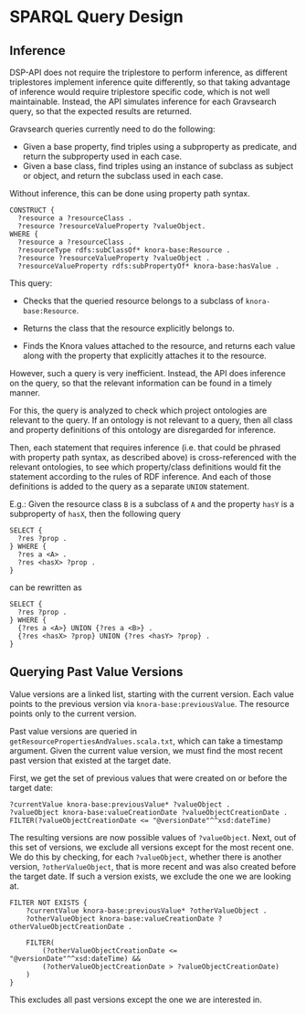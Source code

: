 # SPARQL Query Design

## Inference

DSP-API does not require the triplestore to perform inference, 
as different triplestores implement inference quite differently, 
so that taking advantage of inference would require triplestore specific code, which is not well maintainable. 
Instead, the API simulates inference for each Gravsearch query, so that the expected results are returned.

Gravsearch queries currently need to do the following:

- Given a base property, find triples using a subproperty as predicate, and
  return the subproperty used in each case.
- Given a base class, find triples using an instance of subclass as subject or
  object, and return the subclass used in each case.

Without inference, this can be done using property path syntax.

```sparql
CONSTRUCT {
  ?resource a ?resourceClass .
  ?resource ?resourceValueProperty ?valueObject.
WHERE {
  ?resource a ?resourceClass .
  ?resourceType rdfs:subClassOf* knora-base:Resource .
  ?resource ?resourceValueProperty ?valueObject .
  ?resourceValueProperty rdfs:subPropertyOf* knora-base:hasValue .
```

This query:

- Checks that the queried resource belongs to a subclass of `knora-base:Resource`.

- Returns the class that the resource explicitly belongs to.

- Finds the Knora values attached to the resource, and returns each value along with
  the property that explicitly attaches it to the resource.
  
However, such a query is very inefficient. 
Instead, the API does inference on the query, so that the relevant information can be found in a timely manner.

For this, the query is analyzed to check which project ontologies are relevant to the query. 
If an ontology is not relevant to a query, 
then all class and property definitions of this ontology are disregarded for inference.

Then, each statement that requires inference (i.e. that could be phrased with property path syntax, as described above) 
is cross-referenced with the relevant ontologies, 
to see which property/class definitions would fit the statement according to the rules of RDF inference. 
And each of those definitions is added to the query as a separate `UNION` statement.

E.g.: Given the resource class `B` is a subclass of `A` and the property `hasY` is a subproperty of `hasX`, 
then the following query

```sparql
SELECT {
  ?res ?prop .
} WHERE {
  ?res a <A> .
  ?res <hasX> ?prop .
}
```

can be rewritten as

```sparql
SELECT {
  ?res ?prop .
} WHERE {
  {?res a <A>} UNION {?res a <B>} .
  {?res <hasX> ?prop} UNION {?res <hasY> ?prop} .
}

```


## Querying Past Value Versions

Value versions are a linked list, starting with the current version. Each value points to
the previous version via `knora-base:previousValue`. The resource points only to the current
version.

Past value versions are queried in `getResourcePropertiesAndValues.scala.txt`, which can
take a timestamp argument. Given the current value version, we must find the most recent
past version that existed at the target date.

First, we get the set of previous values that were created on or before the target
date:

```
?currentValue knora-base:previousValue* ?valueObject .
?valueObject knora-base:valueCreationDate ?valueObjectCreationDate .
FILTER(?valueObjectCreationDate <= "@versionDate"^^xsd:dateTime)
```

The resulting versions are now possible values of `?valueObject`. Next, out of this set
of versions, we exclude all versions except for the most recent one. We do this by checking,
for each `?valueObject`, whether there is another version, `?otherValueObject`, that is more
recent and was also created before the target date. If such a version exists, we exclude
the one we are looking at.

```
FILTER NOT EXISTS {
    ?currentValue knora-base:previousValue* ?otherValueObject .
    ?otherValueObject knora-base:valueCreationDate ?otherValueObjectCreationDate .

    FILTER(
        (?otherValueObjectCreationDate <= "@versionDate"^^xsd:dateTime) &&
        (?otherValueObjectCreationDate > ?valueObjectCreationDate)
    )
}
```

This excludes all past versions except the one we are interested in.
